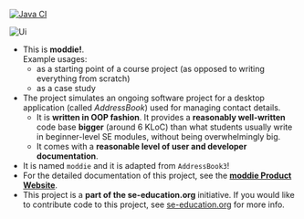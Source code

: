 [![Java CI](https://github.com/AY2324S2-CS2103-F15-4/tp/actions/workflows/gradle.yml/badge.svg?branch=master)](https://github.com/AY2324S2-CS2103-F15-4/tp/actions/workflows/gradle.yml)

![Ui](docs/images/Ui.png)

- This is **moddie!**.<br>
  Example usages:
  - as a starting point of a course project (as opposed to writing everything from scratch)
  - as a case study
- The project simulates an ongoing software project for a desktop application (called _AddressBook_) used for managing contact details.
  - It is **written in OOP fashion**. It provides a **reasonably well-written** code base **bigger** (around 6 KLoC) than what students usually write in beginner-level SE modules, without being overwhelmingly big.
  - It comes with a **reasonable level of user and developer documentation**.
- It is named `moddie` and it is adapted from `AddressBook3`!
- For the detailed documentation of this project, see the **[moddie Product Website](https://ay2324s2-cs2103-f15-4.github.io/tp/index.html)**.
- This project is a **part of the se-education.org** initiative. If you would like to contribute code to this project, see [se-education.org](https://se-education.org#https://se-education.org/#contributing) for more info.
